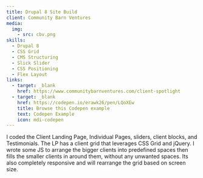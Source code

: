 ```yaml
---
title: Drupal 8 Site Build
client: Community Barn Ventures
media:
  img:
    - src: cbv.png
skills:
  - Drupal 8
  - CSS Grid
  - CMS Structuring
  - Slick Slider
  - CSS Positioning
  - Flex Layout
links:
  - target: _blank
    href: https://www.communitybarnventures.com/client-spotlight
  - target: _blank
    href: https://codepen.io/erawk26/pen/LQoXEw
    title: Browse this Codepen example
    text: Codepen Example
    icon: mdi-codepen
---
```

I coded the Client Landing Page, Individual Pages, sliders, client blocks, and Testimonials. The LP has a client grid that leverages CSS Grid and jQuery. I wrote some JS to arrange the bigger clients into predefined spaces then fills the smaller clients in around them, without any unwanted spaces. Its also completely responsive and will rearrange the grid based on screen size.
